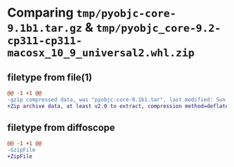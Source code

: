 # Comparing `tmp/pyobjc-core-9.1b1.tar.gz` & `tmp/pyobjc_core-9.2-cp311-cp311-macosx_10_9_universal2.whl.zip`

## filetype from file(1)

```diff
@@ -1 +1 @@
-gzip compressed data, was "pyobjc-core-9.1b1.tar", last modified: Sun Mar 26 10:48:33 2023, max compression
+Zip archive data, at least v2.0 to extract, compression method=deflate
```

## filetype from diffoscope

```diff
@@ -1 +1 @@
-GzipFile
+ZipFile
```

